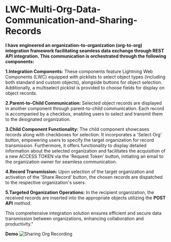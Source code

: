 # LWC-Multi-Org-Data-Communication-and-Sharing-Records

**I have engineered an organization-to-organization (org-to-org) integration framework facilitating seamless data exchange through REST API integration. This communication is orchestrated through the following components:**

**1.Integration Components:** These components feature Lightning Web Components (LWC) equipped with picklists to select object types (including both standard and custom objects), alongside buttons for object selection. Additionally, a multiselect picklist is provided to choose fields for display on object records.

**2.Parent-to-Child Communication:** Selected object records are displayed in another component through parent-to-child communication. Each record is accompanied by a checkbox, enabling users to select and transmit them to the designated organization.

**3.Child Component Functionality:** The child component showcases records along with checkboxes for selection. It incorporates a 'Select Org' button, empowering users to specify the target organization for record transmission. Furthermore, it offers functionality to display detailed information about the selected organization and facilitates the acquisition of a new ACCESS TOKEN via the 'Request Token' button, initiating an email to the organization owner for seamless communication.

**4.Record Transmission:** Upon selection of the target organization and activation of the 'Share Record' button, the chosen records are dispatched to the respective organization's users.

**5.Targeted Organization Operations:** In the recipient organization, the received records are inserted into the appropriate objects utilizing the **POST API** method.

This comprehensive integration solution ensures efficient and secure data transmission between organizations, enhancing collaboration and productivity."


**Demo**
![Sharing Org Recording](https://github.com/Shreyashurk/LWC-Advanced-AI-powered-Text-to-Image-Speech-Chat-Application/assets/145257222/4b322ffb-22b7-4ed3-89ab-10008784183a)
